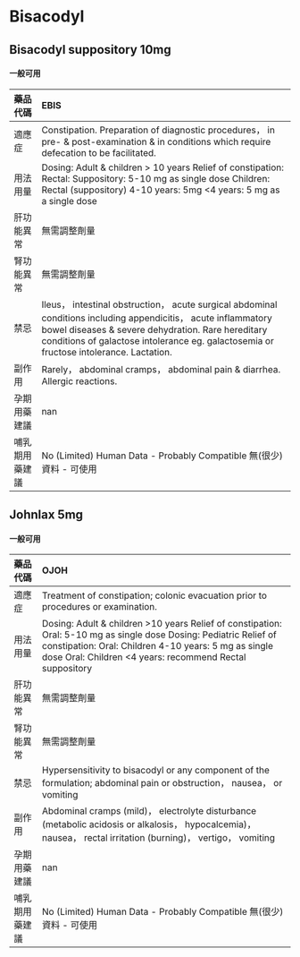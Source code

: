 # Bisacodyl

## Bisacodyl suppository 10mg

#### 一般可用

| 藥品代碼       | EBIS                                                                                                                                                                                                                                                           |
|:---------------|:---------------------------------------------------------------------------------------------------------------------------------------------------------------------------------------------------------------------------------------------------------------|
| 適應症         | Constipation. Preparation of diagnostic procedures， in pre- & post-examination & in conditions which require defecation to be facilitated.                                                                                                                    |
| 用法用量       | Dosing: Adult & children > 10 years Relief of constipation: Rectal: Suppository: 5-10 mg as single dose Children: Rectal (suppository) 4-10 years: 5mg <4 years: 5 mg as a single dose                                                                         |
| 肝功能異常     | 無需調整劑量                                                                                                                                                                                                                                                   |
| 腎功能異常     | 無需調整劑量                                                                                                                                                                                                                                                   |
| 禁忌           | Ileus， intestinal obstruction， acute surgical abdominal conditions including appendicitis， acute inflammatory bowel diseases & severe dehydration. Rare hereditary conditions of galactose intolerance eg. galactosemia or fructose intolerance. Lactation. |
| 副作用         | Rarely， abdominal cramps， abdominal pain & diarrhea. Allergic reactions.                                                                                                                                                                                     |
| 孕期用藥建議   | nan                                                                                                                                                                                                                                                            |
| 哺乳期用藥建議 | No (Limited) Human Data - Probably Compatible 無(很少)資料 - 可使用                                                                                                                                                                                            |

## Johnlax 5mg

#### 一般可用

| 藥品代碼       | OJOH                                                                                                                                                                                                                                   |
|:---------------|:---------------------------------------------------------------------------------------------------------------------------------------------------------------------------------------------------------------------------------------|
| 適應症         | Treatment of constipation; colonic evacuation prior to procedures or examination.                                                                                                                                                      |
| 用法用量       | Dosing: Adult & children >10 years Relief of constipation: Oral: 5-10 mg as single dose Dosing: Pediatric Relief of constipation: Oral: Children 4-10 years: 5 mg as single dose Oral: Children <4 years: recommend Rectal suppository |
| 肝功能異常     | 無需調整劑量                                                                                                                                                                                                                           |
| 腎功能異常     | 無需調整劑量                                                                                                                                                                                                                           |
| 禁忌           | Hypersensitivity to bisacodyl or any component of the formulation; abdominal pain or obstruction， nausea， or vomiting                                                                                                                |
| 副作用         | Abdominal cramps (mild)， electrolyte disturbance (metabolic acidosis or alkalosis， hypocalcemia)， nausea， rectal irritation (burning)， vertigo， vomiting                                                                         |
| 孕期用藥建議   | nan                                                                                                                                                                                                                                    |
| 哺乳期用藥建議 | No (Limited) Human Data - Probably Compatible 無(很少)資料 - 可使用                                                                                                                                                                    |

